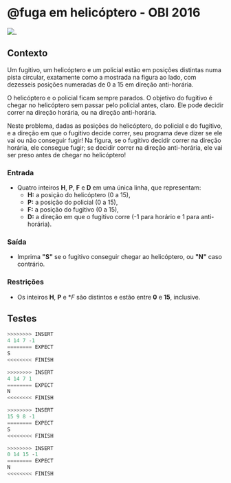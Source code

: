 # @fuga em helicóptero - OBI 2016

![_](cover.jpg)

## Contexto

Um fugitivo, um helicóptero e um policial estão em posições distintas numa pista circular, exatamente como a mostrada na figura ao lado, com dezesseis posições numeradas de 0 a 15 em direção anti-horária.

O helicóptero e o policial ficam sempre parados. O objetivo do fugitivo é chegar no helicóptero sem passar pelo policial antes, claro. Ele pode decidir correr na direção horária, ou na direção anti-horária.

Neste problema, dadas as posições do helicóptero, do policial e do fugitivo, e a direção em que o fugitivo decide correr, seu programa deve dizer se ele vai ou não conseguir fugir! Na figura, se o fugitivo decidir correr na direção horária, ele consegue fugir; se decidir correr na direção anti-horária, ele vai ser preso antes de chegar no helicóptero!

### Entrada

- Quatro inteiros **H**, **P**, **F** e **D** em uma única linha, que representam:
  - **H:** a posição do helicóptero (0 a 15),
  - **P:** a posição do policial (0 a 15),
  - **F:** a posição do fugitivo (0 a 15),
  - **D:** a direção em que o fugitivo corre (-1 para horário e 1 para anti-horária).

### Saída

- Imprima **"S"** se o fugitivo conseguir chegar ao helicóptero, ou **"N"** caso contrário.

### Restrições

- Os inteiros **H**, **P** e **F* são distintos e estão entre **0** e **15**, inclusive.

## Testes

```py
>>>>>>>> INSERT
4 14 7 -1
======== EXPECT
S
<<<<<<<< FINISH
```

```py
>>>>>>>> INSERT
4 14 7 1
======== EXPECT
N
<<<<<<<< FINISH
```

```py
>>>>>>>> INSERT
15 9 8 -1
======== EXPECT
S
<<<<<<<< FINISH
```

```py
>>>>>>>> INSERT
0 14 15 -1
======== EXPECT
N
<<<<<<<< FINISH
```
